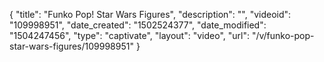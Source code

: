 {
    "title": "Funko Pop! Star Wars Figures",
    "description": "",
    "videoid": "109998951",
    "date_created": "1502524377",
    "date_modified": "1504247456",
    "type": "captivate",
    "layout": "video",
    "url": "\/v\/funko-pop-star-wars-figures\/109998951"
}